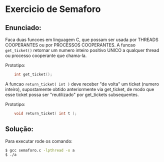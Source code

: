 # Exercicio de Semaforo

## Enunciado:
Faca duas funcoes em linguagem C, que possam ser usada por THREADS COOPERANTES ou por PROCESSOS COOPERANTES. A funcao `get_ticket()` retornar um numero inteiro positivo UNICO a qualquer thread ou processo cooperante que chama-la.  

Prototipo:

``` c
    int get_ticket();
```

A funcao `return_ticket( int )` deve receber "de volta" um ticket (numero inteiro), supostamente obtido anteriormente via get_ticket, de modo que esse ticket possa ser "reutilizado" por get_tickets subsequentes.

Prototipo:  
``` c
    void return_ticket( int t );
```

## Solução:

Para executar rode os comando:
``` sh
$ gcc semaforo.c -lpthread -o a
$ ./a
```